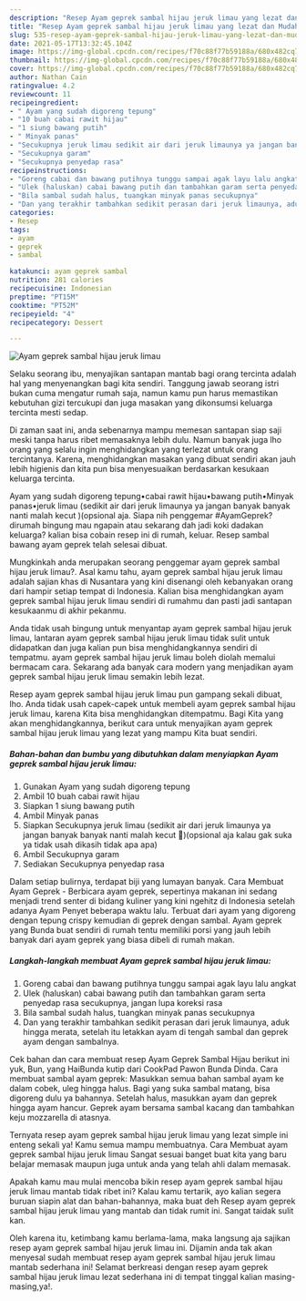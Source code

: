 ```yaml
---
description: "Resep Ayam geprek sambal hijau jeruk limau yang lezat dan Mudah Dibuat"
title: "Resep Ayam geprek sambal hijau jeruk limau yang lezat dan Mudah Dibuat"
slug: 535-resep-ayam-geprek-sambal-hijau-jeruk-limau-yang-lezat-dan-mudah-dibuat
date: 2021-05-17T13:32:45.104Z
image: https://img-global.cpcdn.com/recipes/f70c88f77b59188a/680x482cq70/ayam-geprek-sambal-hijau-jeruk-limau-foto-resep-utama.jpg
thumbnail: https://img-global.cpcdn.com/recipes/f70c88f77b59188a/680x482cq70/ayam-geprek-sambal-hijau-jeruk-limau-foto-resep-utama.jpg
cover: https://img-global.cpcdn.com/recipes/f70c88f77b59188a/680x482cq70/ayam-geprek-sambal-hijau-jeruk-limau-foto-resep-utama.jpg
author: Nathan Cain
ratingvalue: 4.2
reviewcount: 11
recipeingredient:
- " Ayam yang sudah digoreng tepung"
- "10 buah cabai rawit hijau"
- "1 siung bawang putih"
- " Minyak panas"
- "Secukupnya jeruk limau sedikit air dari jeruk limaunya ya jangan banyak banyak nanti malah kecut opsional aja kalau gak suka ya tidak usah dikasih tidak apa apa"
- "Secukupnya garam"
- "Secukupnya penyedap rasa"
recipeinstructions:
- "Goreng cabai dan bawang putihnya tunggu sampai agak layu lalu angkat"
- "Ulek (haluskan) cabai bawang putih dan tambahkan garam serta penyedap rasa secukupnya, jangan lupa koreksi rasa"
- "Bila sambal sudah halus, tuangkan minyak panas secukupnya"
- "Dan yang terakhir tambahkan sedikit perasan dari jeruk limaunya, aduk hingga merata, setelah itu letakkan ayam di tengah sambal dan geprek ayam dengan sambalnya."
categories:
- Resep
tags:
- ayam
- geprek
- sambal

katakunci: ayam geprek sambal 
nutrition: 281 calories
recipecuisine: Indonesian
preptime: "PT15M"
cooktime: "PT52M"
recipeyield: "4"
recipecategory: Dessert

---
```



![Ayam geprek sambal hijau jeruk limau](https://img-global.cpcdn.com/recipes/f70c88f77b59188a/680x482cq70/ayam-geprek-sambal-hijau-jeruk-limau-foto-resep-utama.jpg)

Selaku seorang ibu, menyajikan santapan mantab bagi orang tercinta adalah hal yang menyenangkan bagi kita sendiri. Tanggung jawab seorang istri bukan cuma mengatur rumah saja, namun kamu pun harus memastikan kebutuhan gizi tercukupi dan juga masakan yang dikonsumsi keluarga tercinta mesti sedap.

Di zaman  saat ini, anda sebenarnya mampu memesan santapan siap saji meski tanpa harus ribet memasaknya lebih dulu. Namun banyak juga lho orang yang selalu ingin menghidangkan yang terlezat untuk orang tercintanya. Karena, menghidangkan masakan yang dibuat sendiri akan jauh lebih higienis dan kita pun bisa menyesuaikan berdasarkan kesukaan keluarga tercinta. 

Ayam yang sudah digoreng tepung•cabai rawit hijau•bawang putih•Minyak panas•jeruk limau (sedikit air dari jeruk limaunya ya jangan banyak banyak nanti malah kecut )(opsional aja. Siapa nih penggemar #AyamGeprek? dirumah bingung mau ngapain atau sekarang dah jadi koki dadakan keluarga? kalian bisa cobain resep ini di rumah, keluar. Resep sambal bawang ayam geprek telah selesai dibuat.

Mungkinkah anda merupakan seorang penggemar ayam geprek sambal hijau jeruk limau?. Asal kamu tahu, ayam geprek sambal hijau jeruk limau adalah sajian khas di Nusantara yang kini disenangi oleh kebanyakan orang dari hampir setiap tempat di Indonesia. Kalian bisa menghidangkan ayam geprek sambal hijau jeruk limau sendiri di rumahmu dan pasti jadi santapan kesukaanmu di akhir pekanmu.

Anda tidak usah bingung untuk menyantap ayam geprek sambal hijau jeruk limau, lantaran ayam geprek sambal hijau jeruk limau tidak sulit untuk didapatkan dan juga kalian pun bisa menghidangkannya sendiri di tempatmu. ayam geprek sambal hijau jeruk limau boleh diolah memalui bermacam cara. Sekarang ada banyak cara modern yang menjadikan ayam geprek sambal hijau jeruk limau semakin lebih lezat.

Resep ayam geprek sambal hijau jeruk limau pun gampang sekali dibuat, lho. Anda tidak usah capek-capek untuk membeli ayam geprek sambal hijau jeruk limau, karena Kita bisa menghidangkan ditempatmu. Bagi Kita yang akan menghidangkannya, berikut cara untuk menyajikan ayam geprek sambal hijau jeruk limau yang lezat yang mampu Kita buat sendiri.

<!--inarticleads1-->

##### Bahan-bahan dan bumbu yang dibutuhkan dalam menyiapkan Ayam geprek sambal hijau jeruk limau:

1. Gunakan  Ayam yang sudah digoreng tepung
1. Ambil 10 buah cabai rawit hijau
1. Siapkan 1 siung bawang putih
1. Ambil  Minyak panas
1. Siapkan Secukupnya jeruk limau (sedikit air dari jeruk limaunya ya jangan banyak banyak nanti malah kecut 🤭)(opsional aja kalau gak suka ya tidak usah dikasih tidak apa apa)
1. Ambil Secukupnya garam
1. Sediakan Secukupnya penyedap rasa


Dalam setiap bulirnya, terdapat biji yang lumayan banyak. Cara Membuat Ayam Geprek - Berbicara ayam geprek, sepertinya makanan ini sedang menjadi trend senter di bidang kuliner yang kini ngehitz di Indonesia setelah adanya Ayam Penyet beberapa waktu lalu. Terbuat dari ayam yang digoreng dengan tepung crispy kemudian di geprek dengan sambal. Ayam geprek yang Bunda buat sendiri di rumah tentu memiliki porsi yang jauh lebih banyak dari ayam geprek yang biasa dibeli di rumah makan. 

<!--inarticleads2-->

##### Langkah-langkah membuat Ayam geprek sambal hijau jeruk limau:

1. Goreng cabai dan bawang putihnya tunggu sampai agak layu lalu angkat
1. Ulek (haluskan) cabai bawang putih dan tambahkan garam serta penyedap rasa secukupnya, jangan lupa koreksi rasa
1. Bila sambal sudah halus, tuangkan minyak panas secukupnya
1. Dan yang terakhir tambahkan sedikit perasan dari jeruk limaunya, aduk hingga merata, setelah itu letakkan ayam di tengah sambal dan geprek ayam dengan sambalnya.


Cek bahan dan cara membuat resep Ayam Geprek Sambal Hijau berikut ini yuk, Bun, yang HaiBunda kutip dari CookPad Pawon Bunda Dinda. Cara membuat sambal ayam geprek: Masukkan semua bahan sambal ayam ke dalam cobek, uleg hingga halus. Bagi yang suka sambal matang, bisa digoreng dulu ya bahannya. Setelah halus, masukkan ayam dan geprek hingga ayam hancur. Geprek ayam bersama sambal kacang dan tambahkan keju mozzarella di atasnya. 

Ternyata resep ayam geprek sambal hijau jeruk limau yang lezat simple ini enteng sekali ya! Kamu semua mampu membuatnya. Cara Membuat ayam geprek sambal hijau jeruk limau Sangat sesuai banget buat kita yang baru belajar memasak maupun juga untuk anda yang telah ahli dalam memasak.

Apakah kamu mau mulai mencoba bikin resep ayam geprek sambal hijau jeruk limau mantab tidak ribet ini? Kalau kamu tertarik, ayo kalian segera buruan siapin alat dan bahan-bahannya, maka buat deh Resep ayam geprek sambal hijau jeruk limau yang mantab dan tidak rumit ini. Sangat taidak sulit kan. 

Oleh karena itu, ketimbang kamu berlama-lama, maka langsung aja sajikan resep ayam geprek sambal hijau jeruk limau ini. Dijamin anda tak akan menyesal sudah membuat resep ayam geprek sambal hijau jeruk limau mantab sederhana ini! Selamat berkreasi dengan resep ayam geprek sambal hijau jeruk limau lezat sederhana ini di tempat tinggal kalian masing-masing,ya!.

